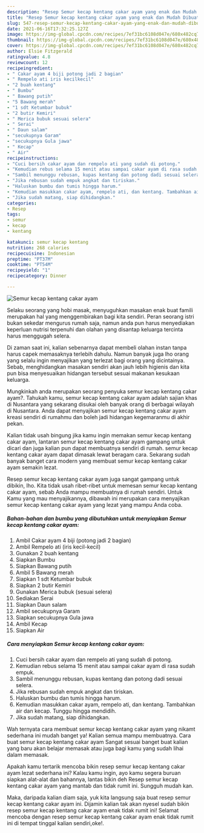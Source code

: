 ```yaml
---
description: "Resep Semur kecap kentang cakar ayam yang enak dan Mudah Dibuat"
title: "Resep Semur kecap kentang cakar ayam yang enak dan Mudah Dibuat"
slug: 547-resep-semur-kecap-kentang-cakar-ayam-yang-enak-dan-mudah-dibuat
date: 2021-06-16T17:32:25.127Z
image: https://img-global.cpcdn.com/recipes/7ef31bc6108d047e/680x482cq70/semur-kecap-kentang-cakar-ayam-foto-resep-utama.jpg
thumbnail: https://img-global.cpcdn.com/recipes/7ef31bc6108d047e/680x482cq70/semur-kecap-kentang-cakar-ayam-foto-resep-utama.jpg
cover: https://img-global.cpcdn.com/recipes/7ef31bc6108d047e/680x482cq70/semur-kecap-kentang-cakar-ayam-foto-resep-utama.jpg
author: Elsie Fitzgerald
ratingvalue: 4.8
reviewcount: 12
recipeingredient:
- " Cakar ayam 4 biji potong jadi 2 bagian"
- " Rempelo ati iris kecilkecil"
- "2 buah kentang"
- " Bumbu"
- " Bawang putih"
- "5 Bawang merah"
- "1 sdt Ketumbar bubuk"
- "2 butir Kemiri"
- " Merica bubuk sesuai selera"
- " Serai"
- " Daun salam"
- "secukupnya Garam"
- "secukupnya Gula jawa"
- " Kecap"
- " Air"
recipeinstructions:
- "Cuci bersih cakar ayam dan rempelo ati yang sudah di potong."
- "Kemudian rebus selama 15 menit atau sampai cakar ayam di rasa sudah empuk."
- "Sambil menunggu rebusan, kupas kentang dan potong dadi sesuai selera."
- "Jika rebusan sudah empuk angkat dan tiriskan."
- "Haluskan bumbu dan tumis hingga harum."
- "Kemudian masukkan cakar ayam, rempelo ati, dan kentang. Tambahkan air dan kecap. Tunggu hingga mendidih."
- "Jika sudah matang, siap dihidangkan."
categories:
- Resep
tags:
- semur
- kecap
- kentang

katakunci: semur kecap kentang 
nutrition: 268 calories
recipecuisine: Indonesian
preptime: "PT37M"
cooktime: "PT54M"
recipeyield: "1"
recipecategory: Dinner

---
```



![Semur kecap kentang cakar ayam](https://img-global.cpcdn.com/recipes/7ef31bc6108d047e/680x482cq70/semur-kecap-kentang-cakar-ayam-foto-resep-utama.jpg)

Selaku seorang yang hobi masak, menyuguhkan masakan enak buat famili merupakan hal yang menggembirakan bagi kita sendiri. Peran seorang istri bukan sekedar mengurus rumah saja, namun anda pun harus menyediakan keperluan nutrisi terpenuhi dan olahan yang disantap keluarga tercinta harus menggugah selera.

Di zaman  saat ini, kalian sebenarnya dapat membeli olahan instan tanpa harus capek memasaknya terlebih dahulu. Namun banyak juga lho orang yang selalu ingin menyajikan yang terlezat bagi orang yang dicintainya. Sebab, menghidangkan masakan sendiri akan jauh lebih higienis dan kita pun bisa menyesuaikan hidangan tersebut sesuai makanan kesukaan keluarga. 



Mungkinkah anda merupakan seorang penyuka semur kecap kentang cakar ayam?. Tahukah kamu, semur kecap kentang cakar ayam adalah sajian khas di Nusantara yang sekarang disukai oleh banyak orang di berbagai wilayah di Nusantara. Anda dapat menyajikan semur kecap kentang cakar ayam kreasi sendiri di rumahmu dan boleh jadi hidangan kegemaranmu di akhir pekan.

Kalian tidak usah bingung jika kamu ingin memakan semur kecap kentang cakar ayam, lantaran semur kecap kentang cakar ayam gampang untuk dicari dan juga kalian pun dapat membuatnya sendiri di rumah. semur kecap kentang cakar ayam dapat dimasak lewat beragam cara. Sekarang sudah banyak banget cara modern yang membuat semur kecap kentang cakar ayam semakin lezat.

Resep semur kecap kentang cakar ayam juga sangat gampang untuk dibikin, lho. Kita tidak usah ribet-ribet untuk memesan semur kecap kentang cakar ayam, sebab Anda mampu membuatnya di rumah sendiri. Untuk Kamu yang mau menyajikannya, dibawah ini merupakan cara menyajikan semur kecap kentang cakar ayam yang lezat yang mampu Anda coba.

<!--inarticleads1-->

##### Bahan-bahan dan bumbu yang dibutuhkan untuk menyiapkan Semur kecap kentang cakar ayam:

1. Ambil  Cakar ayam 4 biji (potong jadi 2 bagian)
1. Ambil  Rempelo ati (iris kecil-kecil)
1. Gunakan 2 buah kentang
1. Siapkan  Bumbu
1. Siapkan  Bawang putih
1. Ambil 5 Bawang merah
1. Siapkan 1 sdt Ketumbar bubuk
1. Siapkan 2 butir Kemiri
1. Gunakan  Merica bubuk (sesuai selera)
1. Sediakan  Serai
1. Siapkan  Daun salam
1. Ambil secukupnya Garam
1. Siapkan secukupnya Gula jawa
1. Ambil  Kecap
1. Siapkan  Air




<!--inarticleads2-->

##### Cara menyiapkan Semur kecap kentang cakar ayam:

1. Cuci bersih cakar ayam dan rempelo ati yang sudah di potong.
1. Kemudian rebus selama 15 menit atau sampai cakar ayam di rasa sudah empuk.
1. Sambil menunggu rebusan, kupas kentang dan potong dadi sesuai selera.
1. Jika rebusan sudah empuk angkat dan tiriskan.
1. Haluskan bumbu dan tumis hingga harum.
1. Kemudian masukkan cakar ayam, rempelo ati, dan kentang. Tambahkan air dan kecap. Tunggu hingga mendidih.
1. Jika sudah matang, siap dihidangkan.




Wah ternyata cara membuat semur kecap kentang cakar ayam yang nikamt sederhana ini mudah banget ya! Kalian semua mampu membuatnya. Cara buat semur kecap kentang cakar ayam Sangat sesuai banget buat kalian yang baru akan belajar memasak atau juga bagi kamu yang sudah lihai dalam memasak.

Apakah kamu tertarik mencoba bikin resep semur kecap kentang cakar ayam lezat sederhana ini? Kalau kamu ingin, ayo kamu segera buruan siapkan alat-alat dan bahannya, lantas bikin deh Resep semur kecap kentang cakar ayam yang mantab dan tidak rumit ini. Sungguh mudah kan. 

Maka, daripada kalian diam saja, yuk kita langsung saja buat resep semur kecap kentang cakar ayam ini. Dijamin kalian tak akan nyesel sudah bikin resep semur kecap kentang cakar ayam enak tidak rumit ini! Selamat mencoba dengan resep semur kecap kentang cakar ayam enak tidak rumit ini di tempat tinggal kalian sendiri,oke!.

